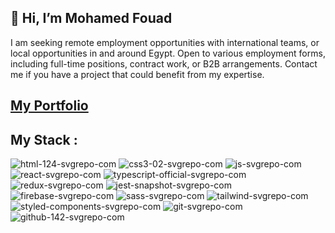 ## 👋 Hi, I’m Mohamed Fouad

I am seeking remote employment opportunities with international teams, or local opportunities in and around Egypt.
Open to various employment forms, including full-time positions, contract work, or B2B arrangements. Contact me if you have a project that could benefit from my expertise.

## [My Portfolio](https://portfolio-mohamed-fouads-projects-a33672f1.vercel.app/)

## My Stack : 
<!---
MooFouad/MooFouad is a ✨ special ✨ repository because its `README.md` (this file) appears on your GitHub profile.
You can click the Preview link to take a look at your changes.
--->

![html-124-svgrepo-com](https://github.com/MooFouad/MooFouad/assets/71189445/b358fca7-75fd-4f24-8540-24bd9517fcd6)
![css3-02-svgrepo-com](https://github.com/MooFouad/MooFouad/assets/71189445/7dcfa261-1dc4-4b7e-827e-b7d06459493c)
![js-svgrepo-com](https://github.com/MooFouad/MooFouad/assets/71189445/4ac49249-48d2-42f0-8ab0-e5176b566526)
![react-svgrepo-com](https://github.com/MooFouad/MooFouad/assets/71189445/e0a61b7f-da41-4bc9-87f8-03d58896b45f)
![typescript-official-svgrepo-com](https://github.com/MooFouad/MooFouad/assets/71189445/cc337745-1295-4514-a71a-ea7df53b5b71)
![redux-svgrepo-com](https://github.com/MooFouad/MooFouad/assets/71189445/e57146c8-b754-41f0-94d5-798c7566003b)
![jest-snapshot-svgrepo-com](https://github.com/MooFouad/MooFouad/assets/71189445/cb3c3b45-abc0-4295-a01c-f6a7378895ac)
![firebase-svgrepo-com](https://github.com/MooFouad/MooFouad/assets/71189445/8509209b-f242-488f-a904-581a655f4e54)
![sass-svgrepo-com](https://github.com/MooFouad/MooFouad/assets/71189445/ce4440a6-a1e4-4fd1-9394-c044e850936e)
![tailwind-svgrepo-com](https://github.com/MooFouad/MooFouad/assets/71189445/84f79c83-7947-4921-8701-fef9047d0d20)
![styled-components-svgrepo-com](https://github.com/MooFouad/MooFouad/assets/71189445/6a5a834d-229e-4216-bed8-ee59a207e0c5)
![git-svgrepo-com](https://github.com/MooFouad/MooFouad/assets/71189445/cccb9f45-6152-4d21-89b8-e2403ae708f7)
![github-142-svgrepo-com](https://github.com/MooFouad/MooFouad/assets/71189445/bac6678c-7461-4a69-bee5-489f62a07eb9)



